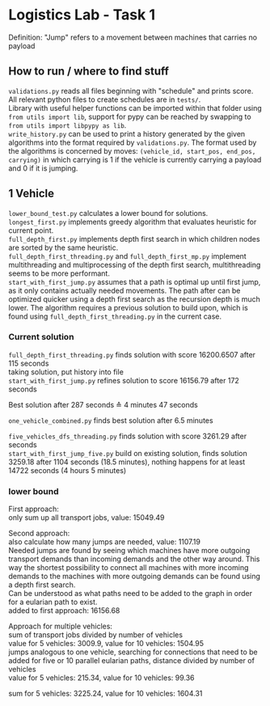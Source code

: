 # Logistics Lab - Task 1

Definition: "Jump" refers to a movement between machines that carries no payload

## How to run / where to find stuff

`validations.py` reads all files beginning with "schedule" and prints score.  
All relevant python files to create schedules are in `tests/`.  
Library with useful helper functions can be imported within that folder using `from utils import lib`, support for pypy can be reached by swapping to `from utils import libpypy as lib`.  
`write_history.py` can be used to print a history generated by the given algorithms into the format required by `validations.py`. The format used by the algorithms is concerned by moves: `(vehicle_id, start_pos, end_pos, carrying)` in which carrying is 1 if the vehicle is currently carrying a payload and 0 if it is jumping.

## 1 Vehicle

`lower_bound_test.py` calculates a lower bound for solutions.  
`longest_first.py` implements greedy algorithm that evaluates heuristic for current point.  
`full_depth_first.py` implements depth first search in which children nodes are sorted by the same heuristic.  
`full_depth_first_threading.py` and `full_depth_first_mp.py` implement multithreading and multiprocessing of the depth first search, multithreading seems to be more performant.  
`start_with_first_jump.py` assumes that a path is optimal up until first jump, as it only contains actually needed movements. The path after can be optimized quicker using a depth first search as the recursion depth is much lower. The algorithm requires a previous solution to build upon, which is found using `full_depth_first_threading.py` in the current case.

### Current solution

`full_depth_first_threading.py` finds solution with score 16200.6507 after 115 seconds  
taking solution, put history into file  
`start_with_first_jump.py` refines solution to score 16156.79 after 172 seconds  

Best solution after 287 seconds ≙ 4 minutes 47 seconds  

`one_vehicle_combined.py` finds best solution after 6.5 minutes  

`five_vehicles_dfs_threading.py` finds solution with score 3261.29 after  seconds  
`start_with_first_jump_five.py` build on existing solution, finds solution 3259.18 after 1104 seconds (18.5 minutes), nothing happens for at least 14722 seconds (4 hours 5 minutes)  

### lower bound

First approach:  
only sum up all transport jobs, value: 15049.49

Second approach:  
also calculate how many jumps are needed, value: 1107.19  
Needed jumps are found by seeing which machines have more outgoing transport demands than incoming demands and the other way around. This way the shortest possibility to connect all machines with more incoming demands to the machines with more outgoing demands can be found using a depth first search.  
Can be understood as what paths need to be added to the graph in order for a eularian path to exist.  
added to first approach: 16156.68

Approach for multiple vehicles:  
sum of transport jobs divided by number of vehicles  
value for 5 vehicles: 3009.9, value for 10 vehicles: 1504.95  
jumps analogous to one vehicle, searching for connections that need to be added for five or 10 parallel eularian paths, distance divided by number of vehicles  
value for 5 vehicles: 215.34, value for 10 vehicles: 99.36  

sum for 5 vehicles: 3225.24, value for 10 vehicles: 1604.31
